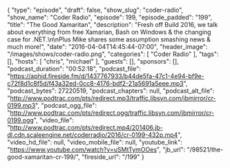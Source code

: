 {
  "type": "episode",
  "draft": false,
  "show_slug": "coder-radio",
  "show_name": "Coder Radio",
  "episode": 199,
  "episode_padded": "199",
  "title": "The Good Xamaritan",
  "description": "Fresh off Build 2016, we talk about everything from free Xamarian, Bash on Windows & the changing case for .NET.\n\nPlus Mike shares some assumption smashing news & much more!",
  "date": "2016-04-04T14:45:44-07:00",
  "header_image": "/images/shows/coder-radio.png",
  "categories": [
    "Coder Radio"
  ],
  "tags": [],
  "hosts": [
    "chris",
    "michael"
  ],
  "guests": [],
  "sponsors": [],
  "podcast_duration": "00:52:18",
  "podcast_file": "https://aphid.fireside.fm/d/1437767933/b44de5fa-47c1-4e94-bf9e-c72f8d1c8f5d/f43a32ed-0cc8-4176-bdf2-21a5691a5eee.mp3",
  "podcast_bytes": 27220519,
  "podcast_chapters": null,
  "podcast_alt_file": "http://www.podtrac.com/pts/redirect.mp3/traffic.libsyn.com/jbmirror/cr-0199.mp3",
  "podcast_ogg_file": "http://www.podtrac.com/pts/redirect.ogg/traffic.libsyn.com/jbmirror/cr-0199.ogg",
  "video_file": "http://www.podtrac.com/pts/redirect.mp4/201406.jb-dl.cdn.scaleengine.net/coderradio/2016/cr-0199-432p.mp4",
  "video_hd_file": null,
  "video_mobile_file": null,
  "youtube_link": "https://www.youtube.com/watch?v=uSMtTymOOes",
  "jb_url": "/98521/the-good-xamaritan-cr-199/",
  "fireside_url": "/199"
}

